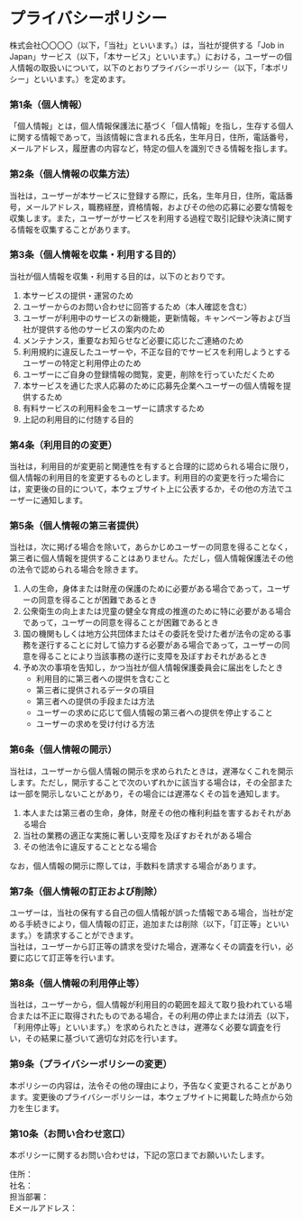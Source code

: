 # プライバシーポリシー

株式会社〇〇〇〇（以下，「当社」といいます。）は，当社が提供する「Job in Japan」サービス（以下，「本サービス」といいます。）における，ユーザーの個人情報の取扱いについて，以下のとおりプライバシーポリシー（以下，「本ポリシー」といいます。）を定めます。

### 第1条（個人情報）
「個人情報」とは，個人情報保護法に基づく「個人情報」を指し，生存する個人に関する情報であって，当該情報に含まれる氏名，生年月日，住所，電話番号，メールアドレス，履歴書の内容など，特定の個人を識別できる情報を指します。

### 第2条（個人情報の収集方法）
当社は，ユーザーが本サービスに登録する際に，氏名，生年月日，住所，電話番号，メールアドレス，職務経歴，資格情報，およびその他の応募に必要な情報を収集します。また，ユーザーがサービスを利用する過程で取引記録や決済に関する情報を収集することがあります。

### 第3条（個人情報を収集・利用する目的）
当社が個人情報を収集・利用する目的は，以下のとおりです。

1. 本サービスの提供・運営のため
2. ユーザーからのお問い合わせに回答するため（本人確認を含む）
3. ユーザーが利用中のサービスの新機能，更新情報，キャンペーン等および当社が提供する他のサービスの案内のため
4. メンテナンス，重要なお知らせなど必要に応じたご連絡のため
5. 利用規約に違反したユーザーや，不正な目的でサービスを利用しようとするユーザーの特定と利用停止のため
6. ユーザーにご自身の登録情報の閲覧，変更，削除を行っていただくため
7. 本サービスを通じた求人応募のために応募先企業へユーザーの個人情報を提供するため
8. 有料サービスの利用料金をユーザーに請求するため
9. 上記の利用目的に付随する目的

### 第4条（利用目的の変更）
当社は，利用目的が変更前と関連性を有すると合理的に認められる場合に限り，個人情報の利用目的を変更するものとします。利用目的の変更を行った場合には，変更後の目的について，本ウェブサイト上に公表するか，その他の方法でユーザーに通知します。

### 第5条（個人情報の第三者提供）
当社は，次に掲げる場合を除いて，あらかじめユーザーの同意を得ることなく，第三者に個人情報を提供することはありません。ただし，個人情報保護法その他の法令で認められる場合を除きます。

1. 人の生命，身体または財産の保護のために必要がある場合であって，ユーザーの同意を得ることが困難であるとき
2. 公衆衛生の向上または児童の健全な育成の推進のために特に必要がある場合であって，ユーザーの同意を得ることが困難であるとき
3. 国の機関もしくは地方公共団体またはその委託を受けた者が法令の定める事務を遂行することに対して協力する必要がある場合であって，ユーザーの同意を得ることにより当該事務の遂行に支障を及ぼすおそれがあるとき
4. 予め次の事項を告知し，かつ当社が個人情報保護委員会に届出をしたとき
    - 利用目的に第三者への提供を含むこと
    - 第三者に提供されるデータの項目
    - 第三者への提供の手段または方法
    - ユーザーの求めに応じて個人情報の第三者への提供を停止すること
    - ユーザーの求めを受け付ける方法

### 第6条（個人情報の開示）
当社は，ユーザーから個人情報の開示を求められたときは，遅滞なくこれを開示します。ただし，開示することで次のいずれかに該当する場合は，その全部または一部を開示しないことがあり，その場合には遅滞なくその旨を通知します。

1. 本人または第三者の生命，身体，財産その他の権利利益を害するおそれがある場合
2. 当社の業務の適正な実施に著しい支障を及ぼすおそれがある場合
3. その他法令に違反することとなる場合

なお，個人情報の開示に際しては，手数料を請求する場合があります。

### 第7条（個人情報の訂正および削除）
ユーザーは，当社の保有する自己の個人情報が誤った情報である場合，当社が定める手続きにより，個人情報の訂正，追加または削除（以下，「訂正等」といいます。）を請求することができます。  
当社は，ユーザーから訂正等の請求を受けた場合，遅滞なくその調査を行い，必要に応じて訂正等を行います。

### 第8条（個人情報の利用停止等）
当社は，ユーザーから，個人情報が利用目的の範囲を超えて取り扱われている場合または不正に取得されたものである場合，その利用の停止または消去（以下，「利用停止等」といいます。）を求められたときは，遅滞なく必要な調査を行い，その結果に基づいて適切な対応を行います。

### 第9条（プライバシーポリシーの変更）
本ポリシーの内容は，法令その他の理由により，予告なく変更されることがあります。変更後のプライバシーポリシーは，本ウェブサイトに掲載した時点から効力を生じます。

### 第10条（お問い合わせ窓口）
本ポリシーに関するお問い合わせは，下記の窓口までお願いいたします。

住所：  
社名：  
担当部署：  
Eメールアドレス：  
